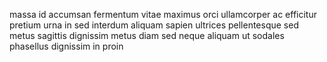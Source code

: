 massa id accumsan fermentum vitae maximus orci ullamcorper ac efficitur pretium
urna in sed interdum aliquam sapien ultrices pellentesque sed metus sagittis
dignissim metus diam sed neque aliquam ut sodales phasellus dignissim in proin